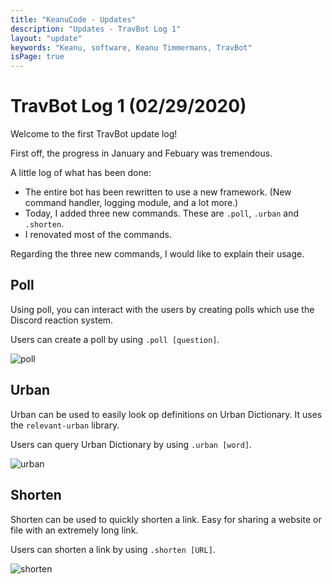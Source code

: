 ```yaml
---
title: "KeanuCode - Updates"
description: "Updates - TravBot Log 1"
layout: "update"
keywords: "Keanu, software, Keanu Timmermans, TravBot"
isPage: true
---
```

# TravBot Log 1 (02/29/2020)

Welcome to the first TravBot update log!

First off, the progress in January and Febuary was tremendous.

A little log of what has been done:

* The entire bot has been rewritten to use a new framework. (New command handler, logging module, and a lot more.)
* Today, I added three new commands. These are `.poll`, `.urban` and `.shorten`.
* I renovated most of the commands.

Regarding the three new commands, I would like to explain their usage.

## Poll

Using poll, you can interact with the users by creating polls which use the Discord reaction system.

Users can create a poll by using `.poll [question]`.

![poll](https://i.imgur.com/UmumLaI.png "Poll Demo")

## Urban

Urban can be used to easily look op definitions on Urban Dictionary. It uses the `relevant-urban` library.

Users can query Urban Dictionary by using `.urban [word]`.

![urban](https://i.imgur.com/wPwe1pN.png "Urban demo")

## Shorten

Shorten can be used to quickly shorten a link. Easy for sharing a website or file with an extremely long link.

Users can shorten a link by using `.shorten [URL]`.

![shorten](https://i.imgur.com/6gByamt.png "Shorten demo")
